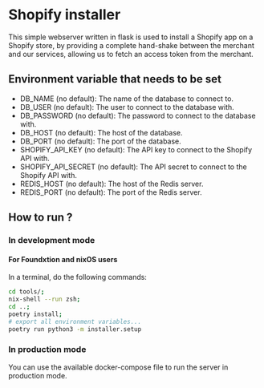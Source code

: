 # Shopify installer
This simple webserver written in flask is used to install a Shopify app on a
Shopify store, by providing a complete hand-shake between the merchant and our
services, allowing us to fetch an access token from the merchant.

## Environment variable that needs to be set
- DB\_NAME (no default): The name of the database to connect to.
- DB\_USER (no default): The user to connect to the database with.
- DB\_PASSWORD (no default): The password to connect to the database with.
- DB\_HOST (no default): The host of the database.
- DB\_PORT (no default): The port of the database.
- SHOPIFY\_API\_KEY (no default): The API key to connect to the Shopify API
  with.
- SHOPIFY\_API\_SECRET (no default): The API secret to connect to the Shopify
  API with.
- REDIS\_HOST (no default): The host of the Redis server.
- REDIS\_PORT (no default): The port of the Redis server.

## How to run ?

### In development mode

#### For Foundxtion and nixOS users

In a terminal, do the following commands:
```zsh
cd tools/;
nix-shell --run zsh;
cd ..;
poetry install;
# export all environment variables...
poetry run python3 -m installer.setup
```

### In production mode
You can use the available docker-compose file to run the server in production mode.
